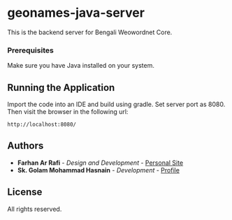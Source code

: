 # geonames-java-server

This is the backend server for Bengali Weowordnet Core.

### Prerequisites

Make sure you have Java installed on your system.


## Running the Application

Import the code into an IDE and build using gradle. Set server port as 8080. Then visit the browser in the following url:

```
http://localhost:8080/
```


## Authors

* **Farhan Ar Rafi** - *Design and Development* - [Personal Site](https://farhanarrafi.com)
* **Sk. Golam Mohammad Hasnain** - *Development* - [Profile](https://github.com/Oithe)


## License

All rights reserved.
